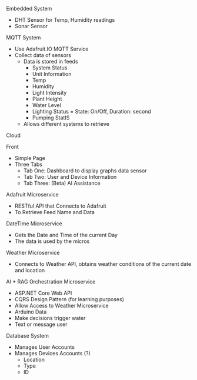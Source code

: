 Embedded System
- DHT Sensor for Temp, Humidity readings
- Sonar Sensor

MQTT System
- Use Adafruit.IO MQTT Service
- Collect data of sensors
    - Data is stored in feeds
        - System Status
        - Unit Information
        - Temp
        - Humidity
        - Light Intensity
        - Plant Height
        - Water Level
        - Lighting Status = State: On/Off, Duration: second
        - Pumping StatIS
    - Allows different systems to retrieve 

Cloud

Front
- Simple Page
- Three Tabs
    - Tab One: Dashboard to display graphs data sensor
    - Tab Two: User and Device Information
    - Tab Three: (Beta) AI Assistance

Adafruit Microservice
- RESTful API that Connects to Adafruit
- To Retrieve Feed Name and Data

DateTime Microservice
- Gets the Date and Time of the current Day
- The data is used by the micros

Weather Microservice
- Connects to Weather API, obtains weather conditions of the current date and location

AI + RAG Orchestration Microservice
- ASP.NET Core Web API
- CQRS Design Pattern (for learning purposes)
- Allow Access to Weather Microservice
- Arduino Data
- Make decisions trigger water
- Text or message user

Database System
- Manages User Accounts
- Manages Devices Accounts (?)
    - Location
    - Type
    - ID
